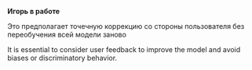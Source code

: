 **Игорь в работе**


Это предполагает точечную коррекцию со стороны пользователя без переобучения всей модели заново






 It is essential to consider user feedback to improve the model and avoid biases or discriminatory behavior.
